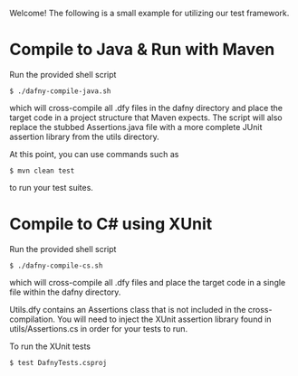 Welcome!  The following is a small example for utilizing our test framework.

# Compile to Java & Run with Maven

Run the provided shell script

    $ ./dafny-compile-java.sh

which will cross-compile all .dfy files in the dafny directory and place the target code in a project structure that Maven expects.  The script will also replace the stubbed Assertions.java file with a more complete JUnit assertion library from the utils directory.

At this point, you can use commands such as 

    $ mvn clean test

to run your test suites.

# Compile to C# using XUnit

Run the provided shell script

    $ ./dafny-compile-cs.sh

which will cross-compile all .dfy files and place the target code in a single file within the dafny directory.  

Utils.dfy contains an Assertions class that is not included in the cross-compilation.  You will need to inject the XUnit assertion library found in utils/Assertions.cs in order for your tests to run.

To run the XUnit tests

    $ test DafnyTests.csproj